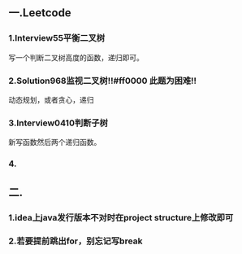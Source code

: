 ## 一.Leetcode
### 1.Interview55平衡二叉树
写一个判断二叉树高度的函数，递归即可。
### 2.Solution968监视二叉树!!#ff0000 此题为困难!!
动态规划，或者贪心，递归
### 3.Interview0410判断子树
新写函数然后两个递归函数。
### 4.

## 二.
### 1.idea上java发行版本不对时在project structure上修改即可
### 2.若要提前跳出for，别忘记写break